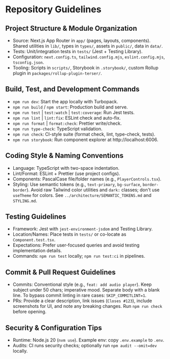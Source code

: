 # Repository Guidelines

## Project Structure & Module Organization

- Source: Next.js App Router in `app/` (pages, layouts, components). Shared utilities in `lib/`, types in `types/`, assets in `public/`, data in `data/`.
- Tests: Unit/integration tests in `tests/` (Jest + Testing Library).
- Configuration: `next.config.ts`, `tailwind.config.mjs`, `eslint.config.mjs`, `tsconfig.json`.
- Tooling: Scripts in `scripts/`, Storybook in `.storybook/`, custom Rollup plugin in `packages/rollup-plugin-terser/`.

## Build, Test, and Development Commands

- `npm run dev`: Start the app locally with Turbopack.
- `npm run build` / `npm start`: Production build and serve.
- `npm run test` | `test:watch` | `test:coverage`: Run Jest tests.
- `npm run lint` | `lint:fix`: ESLint check and auto-fix.
- `npm run format` | `format:check`: Prettier write/check.
- `npm run type-check`: TypeScript validation.
- `npm run check`: CI-style suite (format check, lint, type-check, tests).
- `npm run storybook`: Run component explorer at http://localhost:6006.

## Coding Style & Naming Conventions

- Language: TypeScript with two-space indentation.
- Lint/Format: ESLint + Prettier (use project configs).
- Components: PascalCase file/folder names (e.g., `PlayerControls.tsx`).
- Styling: Use semantic tokens (e.g., `text-primary`, `bg-surface`, `border-border`). Avoid raw Tailwind color utilities and `dark:` classes; don't use `useTheme` for colors. See `../architecture/SEMANTIC_TOKENS.md` and `STYLING.md`.

## Testing Guidelines

- Framework: Jest with `jest-environment-jsdom` and Testing Library.
- Location/Names: Place tests in `tests/` or co-locate as `Component.test.tsx`.
- Expectations: Prefer user-focused queries and avoid testing implementation details.
- Commands: `npm run test` locally; `npm run test:ci` in pipelines.

## Commit & Pull Request Guidelines

- Commits: Conventional style (e.g., `feat: add audio player`). Keep subject under 50 chars; imperative mood. Separate body with a blank line. To bypass commit linting in rare cases: `SKIP_COMMITLINT=1`.
- PRs: Provide a clear description, link issues (`Closes #123`), include screenshots for UI, and note any breaking changes. Run `npm run check` before opening.

## Security & Configuration Tips

- Runtime: Node.js 20 (`nvm use`). Example env: copy `.env.example` to `.env`.
- Audits: CI runs security checks; optionally run `npm audit --omit=dev` locally.
